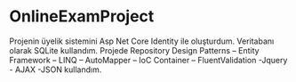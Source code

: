 # OnlineExamProject
Projenin üyelik sistemini Asp Net Core Identity ile oluşturdum.
Veritabanı olarak SQLite kullandım.
Projede Repository  Design Patterns – Entity Framework – LINQ – AutoMapper – IoC Container – FluentValidation -Jquery - AJAX -JSON kullandım.
